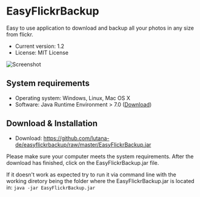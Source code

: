 # EasyFlickrBackup
Easy to use application to download and backup all your photos in any size from flickr. 

* Current version: 1.2
* License: MIT License

![Screenshot](https://farm2.staticflickr.com/1701/25533200184_03355b0172_o_d.png)

## System requirements
* Operating system: Windows, Linux, Mac OS X
* Software: Java Runtime Environment > 7.0 ([Download](https://www.java.com/download/))

## Download & Installation

* Download: https://github.com/lutana-de/easyflickrbackup/raw/master/EasyFlickrBackup.jar

Please make sure your computer meets the system requirements. After the download has finished, click on the EasyFlickrBackup.jar file.

If it doesn't work as expected try to run it via command line with the working diretory being the folder where the EasyFlickrBackup.jar is located in: `java -jar EasyFlickrBackup.jar`
